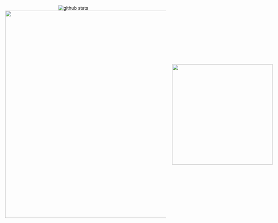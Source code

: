 <!--https://github.com/LuciNyan/pixel-profile -->
<picture decoding="async" loading="lazy">
  <source media="(prefers-color-scheme: light)" srcset="https://pixel-profile.vercel.app/api/github-stats?username=jasperyou&screen_effect=false&theme=summer&dithering=true&hide=avatar">
  <source media="(prefers-color-scheme: dark)" srcset="https://pixel-profile.vercel.app/api/github-stats?username=jasperyou&screen_effect=false&pixelate_avatar=false&dithering=false&hide=avatar">
<!--   <source media="(prefers-color-scheme: dark)" srcset="https://pixel-profile.vercel.app/api/github-stats?username=jasperyou&theme=crt&screen_effect=true&pixelate_avatar=false&dithering=false"> -->
  <img alt="github stats" src="https://pixel-profile.vercel.app/api/github-stats?username=jasperyou&screen_effect=false&theme=summer&dithering=true&hide=avatar">
</picture>

<!-- https://github.com/vn7n24fzkq/github-profile-summary-cards/blob/main/README.md-->
<div style="display: flex; justify-content: center; align-items: center; gap: 20px;">
   <img src="https://github-profile-summary-cards.vercel.app/api/cards/profile-details?username=jasperyou&theme=nord_bright" style="width: 650px;" />
   <img src="https://github-profile-summary-cards.vercel.app/api/cards/productive-time?username=jasperyou&theme=nord_bright&utcOffset=8" style="width: 315px;" />
</div>

